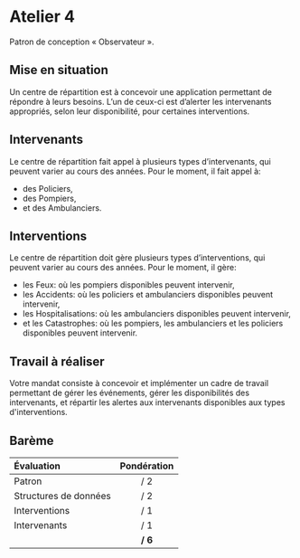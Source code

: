 # Atelier 4

Patron de conception « Observateur ».

## Mise en situation

Un centre de répartition est à concevoir une application permettant de répondre à leurs besoins. L’un de ceux-ci est d’alerter les intervenants appropriés, selon leur disponibilité, pour certaines interventions.

## Intervenants

Le centre de répartition fait appel à plusieurs types d’intervenants, qui peuvent varier au cours des années. Pour le moment, il fait appel à:

- des Policiers,
- des Pompiers,
- et des Ambulanciers.

## Interventions

Le centre de répartition doit gère plusieurs types d’interventions, qui peuvent varier au cours des années. Pour le moment, il gère:

- les Feux: où les pompiers disponibles peuvent intervenir,
- les Accidents: où les policiers et ambulanciers disponibles peuvent intervenir,
- les Hospitalisations: où les ambulanciers disponibles peuvent intervenir,
- et les Catastrophes: où les pompiers, les ambulanciers et les policiers disponibles peuvent intervenir.

## Travail à réaliser

Votre mandat consiste à concevoir et implémenter un cadre de travail permettant de gérer les événements, gérer les disponibilités des intervenants, et répartir les alertes aux intervenants disponibles aux types d'interventions.

## Barème

|Évaluation           |Pondération|
|:--------------------|:---------:|
|Patron               | / 2       |
|Structures de données| / 2       |
|Interventions        | / 1       |
|Intervenants         | / 1       |
|                     | **/ 6**   |